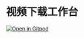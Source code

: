 # 视频下载工作台

[![Open in Gitpod](https://gitpod.io/button/open-in-gitpod.svg)](https://gitpod.io/#https://github.com/fbigun/youtube)